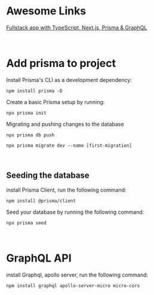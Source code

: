 # Awesome Links

[Fullstack app with TypeScript, Next.js, Prisma & GraphQL](https://prisma.io/blog/fullstack-nextjs-graphql-prisma-oklidw1rhw)

<br/>

# Add prisma to project

Install Prisma's CLI as a development dependency:

`npm install prisma -D`

Create a basic Prisma setup by running:

`npx prisma init`

Migrating and pushing changes to the database

`npx prisma db push`

`npx prisma migrate dev --name [first-migration]`

<br/>

## Seeding the database

install Prisma Client, run the following command:

`npm install @prisma/client`

Seed your database by running the following command:

`npx prisma seed`

<br/>

# GraphQL API

install Graphql, apollo server, run the following command:

`npm install graphql apollo-server-micro micro-cors`